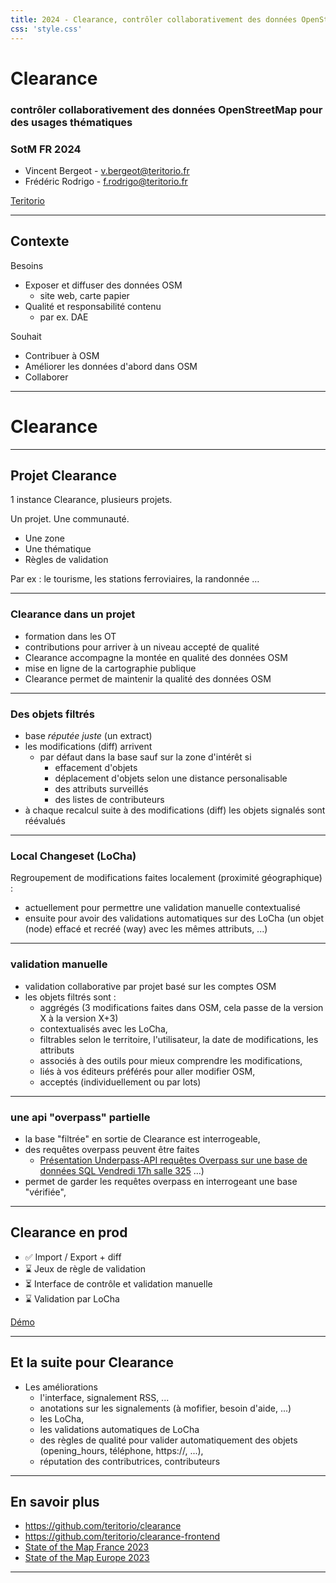 ```yaml
---
title: 2024 - Clearance, contrôler collaborativement des données OpenStreetMap pour des usages thématiques 
css: 'style.css'
---
```


# Clearance
### contrôler collaborativement des données OpenStreetMap pour des usages thématiques 

### SotM FR 2024

- Vincent Bergeot - v.bergeot@teritorio.fr
- Frédéric Rodrigo - f.rodrigo@teritorio.fr

[Teritorio](https://www.teritorio.fr/)

---

## Contexte

Besoins
- Exposer et diffuser des données OSM
  - site web, carte papier
- Qualité et responsabilité contenu
  - par ex. DAE

Souhait
- Contribuer à OSM
- Améliorer les données d'abord dans OSM
- Collaborer

---

# Clearance

----

## Projet Clearance

1 instance Clearance, plusieurs projets.

Un projet. Une communauté.
- Une zone
- Une thématique
- Règles de validation

Par ex : le tourisme, les stations ferroviaires, la randonnée …

----

### Clearance dans un projet

- formation dans les OT
- contributions pour arriver à un niveau accepté de qualité
- Clearance accompagne la montée en qualité des données OSM
- mise en ligne de la cartographie publique
- Clearance permet de maintenir la qualité des données OSM

----

### Des objets filtrés

- base *réputée juste* (un extract)
- les modifications (diff) arrivent
  - par défaut dans la base sauf sur la zone d'intérêt si
      - effacement d'objets
      - déplacement d'objets selon une distance personalisable
      - des attributs surveillés
      - des listes de contributeurs
- à chaque recalcul suite à des modifications (diff) les objets signalés sont réévalués

----

### Local Changeset (LoCha)

Regroupement de modifications faites localement (proximité géographique) :
- actuellement pour permettre une validation manuelle contextualisé
- ensuite pour avoir des validations automatiques sur des LoCha (un objet (node) effacé et recréé (way) avec les mêmes attributs, ...)

----

### validation manuelle

- validation collaborative par projet basé sur les comptes OSM
- les objets filtrés sont :
  - aggrégés (3 modifications faites dans OSM, cela passe de la version X à la version X+3)
  - contextualisés avec les LoCha,
  - filtrables selon le territoire, l'utilisateur, la date de modifications, les attributs
  - associés à des outils pour mieux comprendre les modifications,
  - liés à vos éditeurs préférés pour aller modifier OSM,
  - acceptés (individuellement ou par lots)

----

### une api "overpass" partielle

- la base "filtrée" en sortie de Clearance est interrogeable,
- des requêtes overpass peuvent être faites
  - [Présentation Underpass-API requêtes Overpass sur une base de données SQL Vendredi 17h salle 325](https://pretalx.com/sotm-fr-2024/talk/A3TRQ8/) ...)
- permet de garder les requêtes overpass en interrogeant une base "vérifiée",

---

## Clearance en prod

- ✅ Import / Export + diff
- ⌛ Jeux de règle de validation
- ⏳ Interface de contrôle et validation manuelle
- ⌛ Validation par LoCha

[Démo](https://clearance.teritorio.xyz/)

---

## Et la suite pour Clearance

- Les améliorations
    - l'interface, signalement RSS, ...
    - anotations sur les signalements (à mofifier, besoin d'aide, ...)
    - les LoCha,
    - les validations automatiques de LoCha
    - des règles de qualité pour valider automatiquement des objets (opening_hours, téléphone, https://, ...),
    - réputation des contributrices, contributeurs

---

## En savoir plus

- https://github.com/teritorio/clearance
- https://github.com/teritorio/clearance-frontend
- [State of the Map France 2023](https://peertube.openstreetmap.fr/w/7YynqrJXDzM9K1V9gKWCf7)
- [State of the Map Europe 2023](https://2023.stateofthemap.eu/program/clearance-monitoring-and-extracting-data-from-osm-under-quality-constraints)

---
